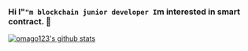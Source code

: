 ### Hi I"`"m blockchain junior developer I`m interested in smart contract. 👋

[![omago123's github stats](https://github-readme-stats.vercel.app/api?username=omago123)](https://github.com/anuraghazra/github-readme-stats)

<!--
**omago123/omago123** is a ✨ _special_ ✨ repository because its `README.md` (this file) appears on your GitHub profile.

Here are some ideas to get you started:

- 🔭 I’m currently working on ...
- 🌱 I’m currently learning ...
- 👯 I’m looking to collaborate on ...
- 🤔 I’m looking for help with ...
- 💬 Ask me about ...
- 📫 How to reach me: ...
- 😄 Pronouns: ...
- ⚡ Fun fact: ...
-->
